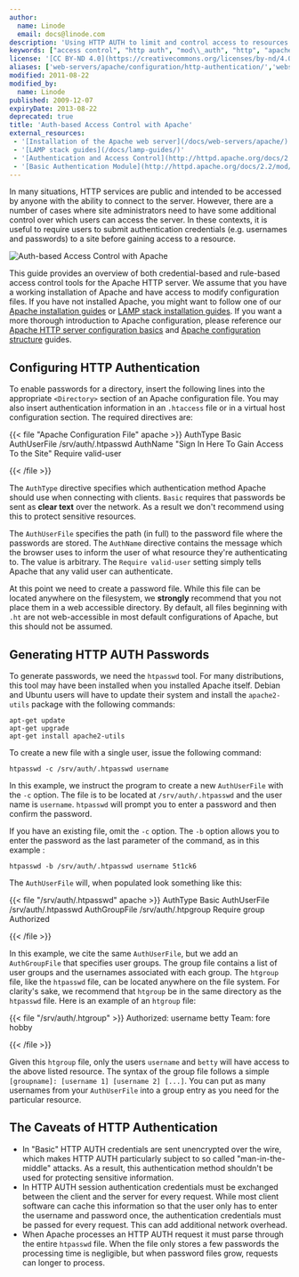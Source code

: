 ```yaml
---
author:
  name: Linode
  email: docs@linode.com
description: 'Using HTTP AUTH to limit and control access to resources hosted on websites.'
keywords: ["access control", "http auth", "mod\\_auth", "http", "apache", "web server", "security"]
license: '[CC BY-ND 4.0](https://creativecommons.org/licenses/by-nd/4.0)'
aliases: ['web-servers/apache/configuration/http-authentication/','websites/apache/authbased-access-control-with-apache/']
modified: 2011-08-22
modified_by:
  name: Linode
published: 2009-12-07
expiryDate: 2013-08-22
deprecated: true
title: 'Auth-based Access Control with Apache'
external_resources:
 - '[Installation of the Apache web server](/docs/web-servers/apache/)'
 - '[LAMP stack guides](/docs/lamp-guides/)'
 - '[Authentication and Access Control](http://httpd.apache.org/docs/2.2/howto/auth.html)'
 - '[Basic Authentication Module](http://httpd.apache.org/docs/2.2/mod/mod_auth_basic.html)'
---
```


In many situations, HTTP services are public and intended to be accessed by anyone with the ability to connect to the server. However, there are a number of cases where site administrators need to have some additional control over which users can access the server. In these contexts, it is useful to require users to submit authentication credentials (e.g. usernames and passwords) to a site before gaining access to a resource.

![Auth-based Access Control with Apache](/docs/assets/auth-based_access_control_with_apache.png "Auth-based Access Control with Apache")

This guide provides an overview of both credential-based and rule-based access control tools for the Apache HTTP server. We assume that you have a working installation of Apache and have access to modify configuration files. If you have not installed Apache, you might want to follow one of our [Apache installation guides](/docs/web-servers/apache/) or [LAMP stack installation guides](/docs/lamp-guides/). If you want a more thorough introduction to Apache configuration, please reference our [Apache HTTP server configuration basics](/docs/web-servers/apache/configuration/configuration-basics) and [Apache configuration structure](/docs/web-servers/apache/configuration/configuration-structure) guides.

## Configuring HTTP Authentication

To enable passwords for a directory, insert the following lines into the appropriate `<Directory>` section of an Apache configuration file. You may also insert authentication information in an `.htaccess` file or in a virtual host configuration section. The required directives are:

{{< file "Apache Configuration File" apache >}}
AuthType Basic
AuthUserFile /srv/auth/.htpasswd
AuthName "Sign In Here To Gain Access To the Site"
Require valid-user

{{< /file >}}


The `AuthType` directive specifies which authentication method Apache should use when connecting with clients. `Basic` requires that passwords be sent as **clear text** over the network. As a result we don't recommend using this to protect sensitive resources.

The `AuthUserFile` specifies the path (in full) to the password file where the passwords are stored. The `AuthName` directive contains the message which the browser uses to inform the user of what resource they're authenticating to. The value is arbitrary. The `Require valid-user` setting simply tells Apache that any valid user can authenticate.

At this point we need to create a password file. While this file can be located anywhere on the filesystem, we **strongly** recommend that you not place them in a web accessible directory. By default, all files beginning with `.ht` are not web-accessible in most default configurations of Apache, but this should not be assumed.

## Generating HTTP AUTH Passwords

To generate passwords, we need the `htpasswd` tool. For many distributions, this tool may have been installed when you installed Apache itself. Debian and Ubuntu users will have to update their system and install the `apache2-utils` package with the following commands:

    apt-get update
    apt-get upgrade
    apt-get install apache2-utils

To create a new file with a single user, issue the following command:

    htpasswd -c /srv/auth/.htpasswd username

In this example, we instruct the program to create a new `AuthUserFile` with the `-c` option. The file is to be located at `/srv/auth/.htpasswd` and the user name is `username`. `htpasswd` will prompt you to enter a password and then confirm the password.

If you have an existing file, omit the `-c` option. The `-b` option allows you to enter the password as the last parameter of the command, as in this example :

    htpasswd -b /srv/auth/.htpasswd username 5t1ck6

The `AuthUserFile` will, when populated look something like this:

{{< file "/srv/auth/.htpasswd" apache >}}
AuthType Basic
AuthUserFile /srv/auth/.htpasswd
AuthGroupFile /srv/auth/.htpgroup
Require group Authorized

{{< /file >}}


In this example, we cite the same `AuthUserFile`, but we add an `AuthGroupFile` that specifies user groups. The group file contains a list of user groups and the usernames associated with each group. The `htgroup` file, like the `htpasswd` file, can be located anywhere on the file system. For clarity's sake, we recommend that `htgroup` be in the same directory as the `htpasswd` file. Here is an example of an `htgroup` file:

{{< file "/srv/auth/.htgroup" >}}
Authorized: username betty Team: fore hobby

{{< /file >}}


Given this `htgroup` file, only the users `username` and `betty` will have access to the above listed resource. The syntax of the group file follows a simple `[groupname]: [username 1] [username 2] [...]`. You can put as many usernames from your `AuthUserFile` into a group entry as you need for the particular resource.

## The Caveats of HTTP Authentication

-   In "Basic" HTTP AUTH credentials are sent unencrypted over the wire, which makes HTTP AUTH particularly subject to so called "man-in-the-middle" attacks. As a result, this authentication method shouldn't be used for protecting sensitive information.
-   In HTTP AUTH session authentication credentials must be exchanged between the client and the server for every request. While most client software can cache this information so that the user only has to enter the username and password once, the authentication credentials must be passed for every request. This can add additional network overhead.
-   When Apache processes an HTTP AUTH request it must parse through the entire `htpasswd` file. When the file only stores a few passwords the processing time is negligible, but when password files grow, requests can longer to process.
